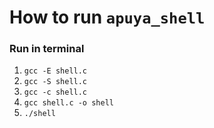 # How to run `apuya_shell`

### Run in terminal
1. `gcc -E shell.c`
3. `gcc -S shell.c`
4. `gcc -c shell.c`
5. `gcc shell.c -o shell`
6. `./shell`
